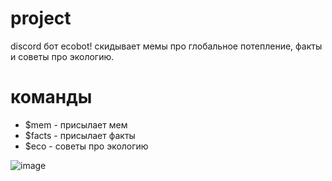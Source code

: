# project
discord бот ecobot! 
скидывает мемы про глобальное потепление, факты и советы про экологию.

# команды
* $mem - присылает мем
* $facts - присылает факты
* $eco - советы про экологию

![image](https://github.com/Cringemaster52/discord_bot/assets/144527761/9ccb6723-3dec-43c2-bba5-240f5451e9a6)
